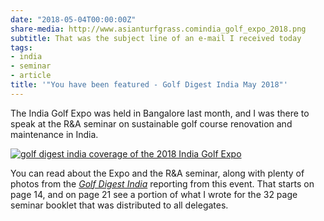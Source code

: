 ```yaml
---
date: "2018-05-04T00:00:00Z"
share-media: http://www.asianturfgrass.comindia_golf_expo_2018.png
subtitle: That was the subject line of an e-mail I received today
tags:
- india
- seminar
- article
title: '"You have been featured - Golf Digest India May 2018"'
---
```


The India Golf Expo was held in Bangalore last month, and I was there to speak at the R&A seminar on sustainable golf course renovation and maintenance in India.

[![golf digest india coverage of the 2018 India Golf Expo](india_golf_expo_2018.png)](http://indiagolfdigest.com/golf-digest-india-may-2018/)

You can read about the Expo and the R&A seminar, along with plenty of photos from the [*Golf Digest India*](http://indiagolfdigest.com/golf-digest-india-may-2018/) reporting from this event. That starts on page 14, and on page 21 see a portion of what I wrote for the 32 page seminar booklet that was distributed to all delegates.


